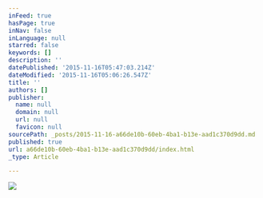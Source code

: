 ```yaml
---
inFeed: true
hasPage: true
inNav: false
inLanguage: null
starred: false
keywords: []
description: ''
datePublished: '2015-11-16T05:47:03.214Z'
dateModified: '2015-11-16T05:06:26.547Z'
title: ''
authors: []
publisher:
  name: null
  domain: null
  url: null
  favicon: null
sourcePath: _posts/2015-11-16-a66de10b-60eb-4ba1-b13e-aad1c370d9dd.md
published: true
url: a66de10b-60eb-4ba1-b13e-aad1c370d9dd/index.html
_type: Article

---
```

![](https://the-grid-user-content.s3-us-west-2.amazonaws.com/953a2c63-dd71-486a-a5c2-fab8d436a122.JPG)